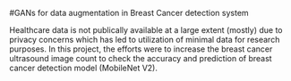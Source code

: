 #GANs for data augmentation in Breast Cancer detection system

Healthcare data is not publically available at a large extent (mostly) due to privacy concerns which has led to utilization of minimal data for research purposes. In this project, the efforts were to increase the breast cancer ultrasound image count to check the accuracy and prediction of breast cancer detection model (MobileNet V2). 
